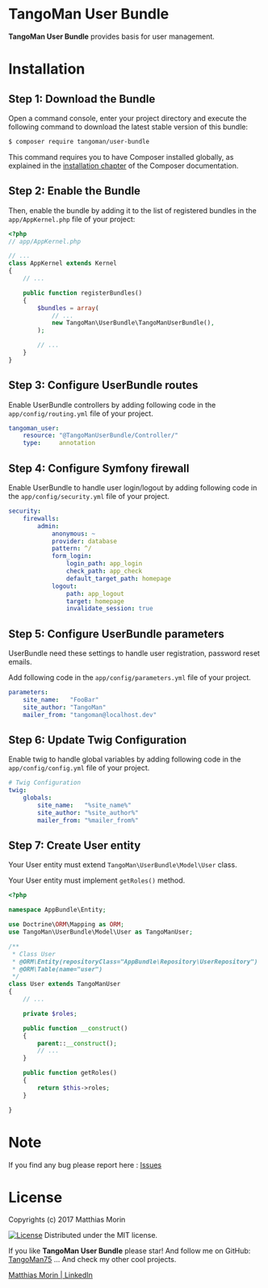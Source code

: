 TangoMan User Bundle
====================

**TangoMan User Bundle** provides basis for user management.

Installation
============

Step 1: Download the Bundle
---------------------------

Open a command console, enter your project directory and execute the
following command to download the latest stable version of this bundle:

```bash
$ composer require tangoman/user-bundle
```

This command requires you to have Composer installed globally, as explained
in the [installation chapter](https://getcomposer.org/doc/00-intro.md)
of the Composer documentation.

Step 2: Enable the Bundle
-------------------------

Then, enable the bundle by adding it to the list of registered bundles
in the `app/AppKernel.php` file of your project:

```php
<?php
// app/AppKernel.php

// ...
class AppKernel extends Kernel
{
    // ...

    public function registerBundles()
    {
        $bundles = array(
            // ...
            new TangoMan\UserBundle\TangoManUserBundle(),
        );

        // ...
    }
}
```

Step 3: Configure UserBundle routes
-----------------------------------

Enable UserBundle controllers by adding following code in the `app/config/routing.yml` file of your project.

```yaml
tangoman_user:
    resource: "@TangoManUserBundle/Controller/"
    type:     annotation
```

Step 4: Configure Symfony firewall
----------------------------------

Enable UserBundle to handle user login/logout by adding following code in the `app/config/security.yml` file of your project.

```yaml
security:
    firewalls:
        admin:
            anonymous: ~
            provider: database
            pattern: ^/
            form_login:
                login_path: app_login
                check_path: app_check
                default_target_path: homepage
            logout:
                path: app_logout
                target: homepage
                invalidate_session: true
```

Step 5: Configure UserBundle parameters
---------------------------------------

UserBundle need these settings to handle user registration, password reset emails.

Add following code in the `app/config/parameters.yml` file of your project.

```yaml
parameters:
    site_name:   "FooBar"
    site_author: "TangoMan"
    mailer_from: "tangoman@localhost.dev"
```

Step 6: Update Twig Configuration
---------------------------------

Enable twig to handle global variables by adding following code in the `app/config/config.yml` file of your project.

```yaml
# Twig Configuration
twig:
    globals:
        site_name:   "%site_name%"
        site_author: "%site_author%"
        mailer_from: "%mailer_from%"
```

Step 7: Create User entity
--------------------------

Your User entity must extend `TangoMan\UserBundle\Model\User` class.

Your User entity must implement `getRoles()` method.

```php
<?php

namespace AppBundle\Entity;

use Doctrine\ORM\Mapping as ORM;
use TangoMan\UserBundle\Model\User as TangoManUser;

/**
 * Class User
 * @ORM\Entity(repositoryClass="AppBundle\Repository\UserRepository")
 * @ORM\Table(name="user")
 */
class User extends TangoManUser
{
    // ...

    private $roles;

    public function __construct()
    {
        parent::__construct();
        // ...
    }

    public function getRoles()
    {
        return $this->roles;
    }

}
```

Note
====

If you find any bug please report here : [Issues](https://github.com/TangoMan75/UserBundle/issues/new)

License
=======

Copyrights (c) 2017 Matthias Morin

[![License][license-MIT]][license-url]
Distributed under the MIT license.

If you like **TangoMan User Bundle** please star!
And follow me on GitHub: [TangoMan75](https://github.com/TangoMan75)
... And check my other cool projects.

[Matthias Morin | LinkedIn](https://www.linkedin.com/in/morinmatthias)

[license-GPL]: https://img.shields.io/badge/Licence-GPLv3.0-green.svg
[license-MIT]: https://img.shields.io/badge/Licence-MIT-green.svg
[license-url]: LICENSE
